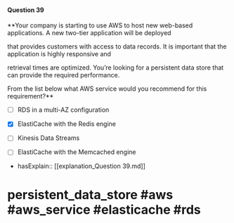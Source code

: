 #### Question  39

**Your company is starting to use AWS to host new web-based applications. A new two-tier application will be deployed

that provides customers with access to data records. It is important that the application is highly responsive and

retrieval times are optimized. You’re looking for a persistent data store that can provide the required performance.

From the list below what AWS service would you recommend for this requirement?**

- [ ] RDS in a multi-AZ configuration

- [x] ElastiCache with the Redis engine

- [ ] Kinesis Data Streams

- [ ] ElastiCache with the Memcached engine

- hasExplain:: [[explanation_Question  39.md]]

# persistent_data_store #aws #aws_service #elasticache #rds
